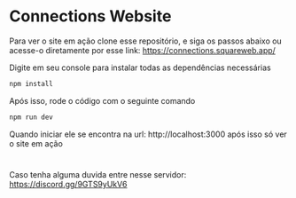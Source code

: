 # Connections Website

Para ver o site em ação clone esse repositório, e siga os passos abaixo
ou acesse-o diretamente por esse link: https://connections.squareweb.app/

Digite em seu console para instalar todas as dependências necessárias

```js
npm install
```

Após isso, rode o código com o seguinte comando

```js
npm run dev
```

Quando iniciar ele se encontra na url: http://localhost:3000 após isso só ver o site em ação

#

Caso tenha alguma duvida entre nesse servidor: https://discord.gg/9GTS9yUkV6
